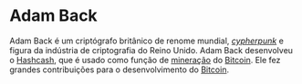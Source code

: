 # Adam Back 

Adam Back é um criptógrafo britânico de renome mundial, [_cypherpunk_](Cypherpunk.md) e figura da indústria de criptografia do Reino Unido. Adam Back desenvolveu o [Hashcash](Hashcash.md), que é usado como função de [mineração](Minera%C3%A7%C3%A3o.md) do [Bitcoin](Bitcoin.md). Ele fez grandes contribuições para o desenvolvimento do [Bitcoin](Bitcoin.md).
